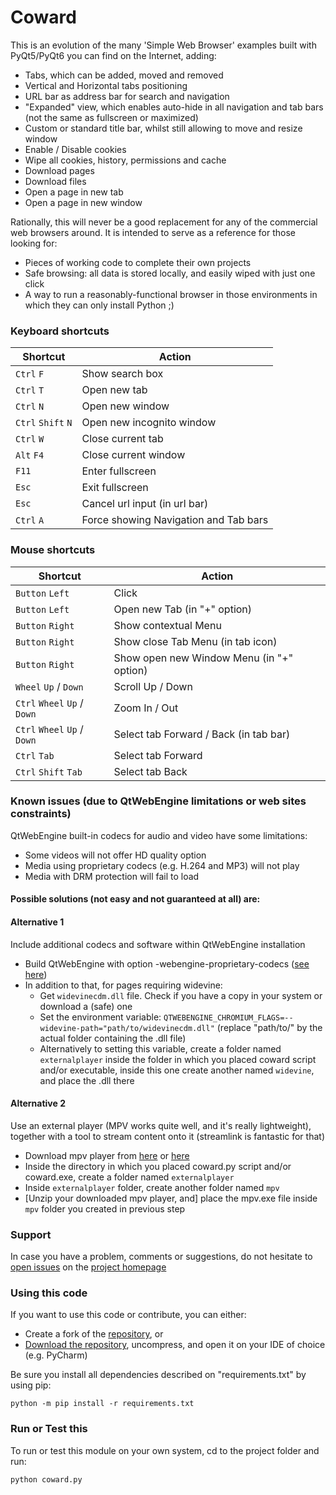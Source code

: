 # Coward

This is an evolution of the many 'Simple Web Browser' examples built with PyQt5/PyQt6 you can find on the Internet, adding:

- Tabs, which can be added, moved and removed
- Vertical and Horizontal tabs positioning
- URL bar as address bar for search and navigation
- "Expanded" view, which enables auto-hide in all navigation and tab bars (not the same as fullscreen or maximized)
- Custom or standard title bar, whilst still allowing to move and resize window
- Enable / Disable cookies
- Wipe all cookies, history, permissions and cache
- Download pages
- Download files
- Open a page in new tab
- Open a page in new window

Rationally, this will never be a good replacement for any of the commercial web browsers around. It is intended to serve as a reference for those looking for:
- Pieces of working code to complete their own projects
- Safe browsing: all data is stored locally, and easily wiped with just one click
- A way to run a reasonably-functional browser in those environments in which they can only install Python ;)

### Keyboard shortcuts

| Shortcut             | Action                                 |
|----------------------|----------------------------------------|
| `Ctrl` `F`           | Show search box                        |
| `Ctrl` `T`           | Open new tab                           |
| `Ctrl` `N`           | Open new window                        |
| `Ctrl` `Shift` `N`   | Open new incognito window              |
| `Ctrl` `W`           | Close current tab                      |
| `Alt` `F4`           | Close current window                   |
| `F11`                | Enter fullscreen                       |
| `Esc`                | Exit fullscreen                        |
| `Esc`                | Cancel url input (in url bar)          |
| `Ctrl` `A`           | Force showing Navigation and Tab bars  |

### Mouse shortcuts

| Shortcut                     | Action                                    |
|------------------------------|-------------------------------------------|
| `Button` `Left`              | Click                                     |
| `Button` `Left`              | Open new Tab (in "+" option)              |
| `Button` `Right`             | Show contextual Menu                      |
| `Button` `Right`             | Show close Tab Menu (in tab icon)         |
| `Button` `Right`             | Show open new Window Menu (in "+" option) |
| `Wheel` `Up` / `Down`        | Scroll Up / Down                          |
| `Ctrl` `Wheel` `Up` / `Down` | Zoom In / Out                             |
| `Ctrl` `Wheel` `Up` / `Down` | Select tab Forward / Back (in tab bar)    |
| `Ctrl` `Tab`                 | Select tab Forward                        |
| `Ctrl` `Shift` `Tab`         | Select tab Back                           |

### Known issues (due to QtWebEngine limitations or web sites constraints)

QtWebEngine built-in codecs for audio and video have some limitations:
- Some videos will not offer HD quality option
- Media using proprietary codecs (e.g. H.264 and MP3) will not play 
- Media with DRM protection will fail to load

#### Possible solutions (not easy and not guaranteed at all) are:

#### Alternative 1
Include additional codecs and software within QtWebEngine installation

- Build QtWebEngine with option -webengine-proprietary-codecs ([see here](https://doc.qt.io/qt-6/qtwebengine-features.html#audio-and-video-codecs))
- In addition to that, for pages requiring widevine:
  - Get `widevinecdm.dll` file. Check if you have a copy in your system or download a (safe) one
  - Set the environment variable: `QTWEBENGINE_CHROMIUM_FLAGS=--widevine-path="path/to/widevinecdm.dll"` (replace "path/to/" by the actual folder containing the .dll file)
  - Alternatively to setting this variable, create a folder named `externalplayer` inside the folder in which you placed coward script and/or executable, inside this one create another named `widevine`, and place the .dll there

#### Alternative 2
Use an external player (MPV works quite well, and it's really lightweight), together with a tool to stream content onto it (streamlink is fantastic for that)

- Download mpv player from [here](https://github.com/shinchiro/mpv-winbuild-cmake/releases/download/20250827/mpv-aarch64-20250827-git-9f153e2.7z) or [here](https://github.com/zhongfly/mpv-winbuild/releases/download/2025-09-01-efb70d7/mpv-aarch64-20250901-git-efb70d7.7z)
- Inside the directory in which you placed coward.py script and/or coward.exe, create a folder named `externalplayer`
- Inside `externalplayer` folder, create another folder named `mpv`
- [Unzip your downloaded mpv player, and] place the mpv.exe file inside `mpv` folder you created in previous step

### Support

In case you have a problem, comments or suggestions, do not hesitate to [open issues](https://github.com/Kalmat/Coward/issues) on the [project homepage](https://github.com/Kalmat/Coward)

### Using this code

If you want to use this code or contribute, you can either:

- Create a fork of the [repository](https://github.com/Kalmat/Coward), or
- [Download the repository](https://github.com/Kalmat/Coward/archive/refs/heads/master.zip), uncompress, and open it on your IDE of choice (e.g. PyCharm)

Be sure you install all dependencies described on "requirements.txt" by using pip:

    python -m pip install -r requirements.txt

### Run or Test this

To run or test this module on your own system, cd to the project folder and run:

    python coward.py
